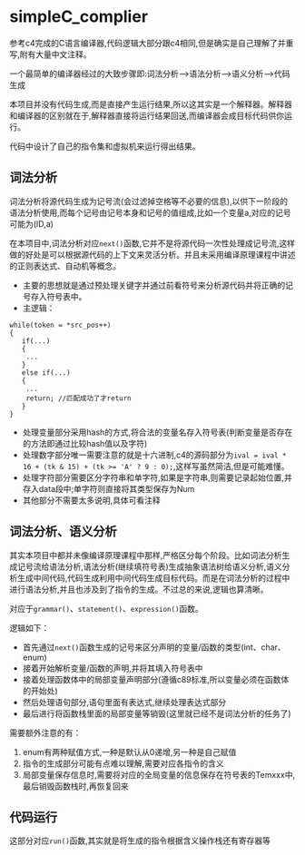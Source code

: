 # simpleC_complier

参考c4完成的C语言编译器,代码逻辑大部分跟c4相同,但是确实是自己理解了并重写,附有大量中文注释。

一个最简单的编译器经过的大致步骤即:词法分析-->语法分析-->语义分析-->代码生成

本项目并没有代码生成,而是直接产生运行结果,所以这其实是一个解释器。解释器和编译器的区别就在于,解释器直接将运行结果回送,而编译器会成目标代码供你运行。

代码中设计了自己的指令集和虚拟机来运行得出结果。

## 词法分析

词法分析将源代码生成为记号流(会过滤掉空格等不必要的信息),以供下一阶段的语法分析使用,而每个记号由记号本身和记号的值组成,比如一个变量a,对应的记号可能为(ID,a)
 
在本项目中,词法分析对应`next()`函数,它并不是将源代码一次性处理成记号流,这样做的好处是可以根据源代码的上下文来灵活分析。并且未采用编译原理课程中讲述的正则表达式、自动机等概念。
- 主要的思想就是通过预处理关键字并通过前看符号来分析源代码并将正确的记号存入符号表中。
- 主逻辑：
```
while(token = *src_pos++)
{ 
   if(...)
   {
    ...
   }
   else if(...)
   {
    ...
    return; //匹配成功了才return
   }
}
```
- 处理变量部分采用hash的方式,将合法的变量名存入符号表(判断变量是否存在的方法即通过比较hash值以及字符)
- 处理数字部分唯一需要注意的就是十六进制,c4的源码部分为`ival = ival * 16 + (tk & 15) + (tk >= 'A' ? 9 : 0);`,这样写虽然简洁,但是可能难懂。
- 处理字符部分需要区分字符串和单字符,如果是字符串,则需要记录起始位置,并存入data段中;单字符则直接将其类型保存为Num
- 其他部分不需要太多说明,具体可看注释

## 词法分析、语义分析

其实本项目中都并未像编译原理课程中那样,严格区分每个阶段。比如词法分析生成记号流给语法分析,语法分析(继续填符号表)生成抽象语法树给语义分析,语义分析生成中间代码,代码生成利用中间代码生成目标代码。而是在词法分析的过程中进行语法分析,并且也涉及到了指令的生成。不过总的来说,逻辑也算清晰。

对应于`grammar()`、`statement()`、`expression()`函数。

逻辑如下：
- 首先通过`next()`函数生成的记号来区分声明的变量/函数的类型(int、char、enum)
- 接着开始解析变量/函数的声明,并将其填入符号表中
- 接着处理函数体中的局部变量声明部分(遵循c89标准,所以变量必须在函数体的开始处)
- 然后处理语句部分,语句里面有表达式,继续处理表达式部分
- 最后进行将函数栈里面的局部变量等销毁(这里就已经不是词法分析的任务了)

需要额外注意的有：
1. enum有两种赋值方式,一种是默认从0递增,另一种是自己赋值
2. 指令的生成部分可能有点难以理解,需要对应各指令的含义
3. 局部变量保存信息时,需要将对应的全局变量的信息保存在符号表的Temxxx中,最后销毁函数栈时,再恢复回来

## 代码运行
这部分对应`run()`函数,其实就是将生成的指令根据含义操作栈还有寄存器等
